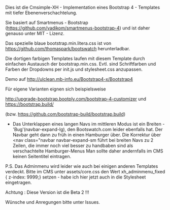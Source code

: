﻿
Dies ist die Cmsimple-XH - Implementation  eines Bootstrap 4 - Templates mit tiefer Ebenenverschachtelung.

Sie basiert auf Smartmenus - Bootstrap (https://github.com/vadikom/smartmenus-bootstrap-4) und ist daher genauso unter MIT - Lizenz.

Das spezielle blaue bootstrap.min.litera.css ist von https://github.com/thomaspark/bootswatch herunterladbar. 

Die dortigen farbigen Templates laufen mit diesem Template durch einfachen Austausch der bootstrap.min.css. 
Evtl. sind Schriftfarben und Farben der Dropdowns per init.js und stylesheet.css anzupassen.

Demo auf http://ulclean.mb-info.eu/Bootstrap4-x/Bootstrap4

Für eigene Varianten eignen sich beispielsweise

http://upgrade-bootstrap.bootply.com/bootstrap-4-customizer und https://bootstrap.build/

(bzw. https://github.com/bootstrap-build/bootstrap.build)

* Das Unterklappen eines langen Navs im mittleren Modus ist ein Breiten - 'Bug'(navbar-expand-lg), den Bootswatch.com leider ebenfalls hat. Der Navbar geht dann zu früh in einen Hamburger über. Die Korrektur über  <nav class="navbar navbar-expand-sm 
führt bei breiten Navs zu 2 Zeilen, die immer noch viel besser zu handbaben sind als verschachtelte Hamburger-Menus
Man sollte daher andernfalls im CMS  keinen Seitentitel eintragen. 

P.S. Das Adminmenu wird leider wie auch bei einigen anderen Templates verdeckt. Bitte im CMS unter assets/core.css den Wert xh_adminmenu_fixed { z-index: 9999;} setzen - habe ich hier jetzt auch in die Stylesheet eingetragen.

Achtung : Diese Version ist die Beta 2 !!! 

Wünsche und Anregungen bitte unter Issues.

